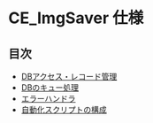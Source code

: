 # CE_ImgSaver 仕様

## 目次

 * [DBアクセス・レコード管理](dbaccess.md)
 * [DBのキュー処理](dbqueue.md)
 * [エラーハンドラ](errhandle.md)
 * [自動化スクリプトの構成](automation.md)